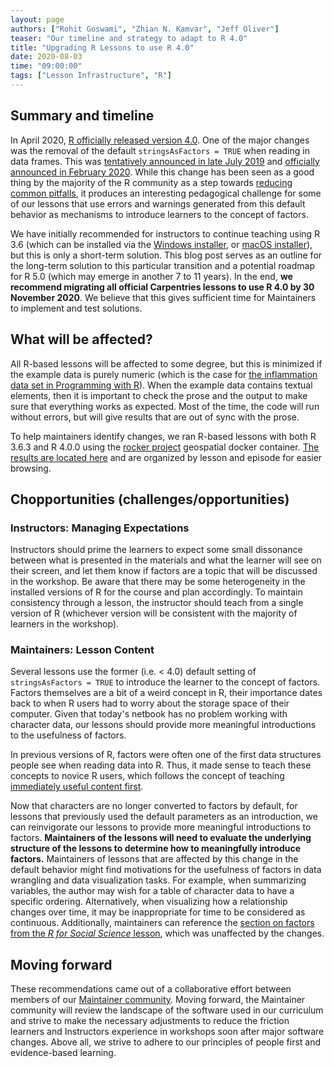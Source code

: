 ```yaml
---
layout: page
authors: ["Rohit Goswami", "Zhian N. Kamvar", "Jeff Oliver"]
teaser: "Our timeline and strategy to adapt to R 4.0"
title: "Upgrading R Lessons to use R 4.0"
date: 2020-08-03
time: "09:00:00"
tags: ["Lesson Infrastructure", "R"]
---
```


## Summary and timeline

In April 2020, [R officially released version 4.0](https://www.r-bloggers.com/r-4-0-0-now-available-and-a-look-back-at-rs-history/). One of the major changes was the removal of the default `stringsAsFactors = TRUE` when reading in data frames. This was [tentatively announced in late July 2019](https://twitter.com/sctyner/status/1155604680531042304) and [officially announced in February 2020](https://developer.r-project.org/Blog/public/2020/02/16/stringsasfactors/index.html). While this change has been seen as a good thing by the majority of the R community as a step towards [reducing common pitfalls](https://simplystatistics.org/2015/07/24/stringsasfactors-an-unauthorized-biography/), it produces an interesting pedagogical challenge for some of our lessons that use errors and warnings generated from this default behavior as mechanisms to introduce learners to the concept of factors.

We have initially recommended for instructors to continue teaching using R 3.6 (which can be installed via the [Windows installer](https://cran.r-project.org/bin/windows/base/old/3.6.3/), or [macOS installer](https://cran.r-project.org/bin/macosx/el-capitan/base/)), but this is only a short-term solution. This blog post serves as an outline for the long-term solution to this particular transition and a potential roadmap for R 5.0 (which may emerge in another 7 to 11 years). In the end, **we recommend migrating all official Carpentries lessons to use R 4.0 by 30 November 2020**. We believe that this gives sufficient time for Maintainers to implement and test solutions. 

## What will be affected?

All R-based lessons will be affected to some degree, but this is minimized if the example data is purely numeric (which is the case for [the inflammation data set in Programming with R](http://swcarpentry.github.io/r-novice-inflammation/)). When the example data contains textual elements, then it is important to check the prose and the output to make sure that everything works as expected. Most of the time, the code will run without errors, but will give results that are out of sync with the prose.

To help maintainers identify changes, we ran R-based lessons with both R 3.6.3 and R 4.0.0 using the [rocker project](https://rocker-project.org) geospatial docker container. [The results are located here](https://github.com/zkamvar/postmaul/blob/master/analysis.md#lessons-that-use-r) and are organized by lesson and episode for easier browsing. 

## Chopportunities (challenges/opportunities)

### Instructors: Managing Expectations

Instructors should prime the learners to expect some small dissonance between what is presented in the materials and what the learner will see on their screen, and let them know if factors are a topic that will be discussed in the workshop. Be aware that there may be some heterogeneity in the installed versions of R for the course and plan accordingly. To maintain consistency through a lesson, the instructor should teach from a single version of R (whichever version will be consistent with the majority of learners in the workshop). 

### Maintainers: Lesson Content

Several lessons use the former (i.e. < 4.0) default setting of `stringsAsFactors = TRUE` to introduce the learner to the concept of factors.  Factors themselves are a bit of a weird concept in R, their importance dates back to when R users had to worry about the storage space of their computer. Given that today's netbook has no problem working with character data, our lessons should provide more meaningful introductions to the usefulness of factors. 

In previous versions of R, factors were often one of the first data structures people see when reading data into R. Thus, it made sense to teach these concepts to novice R users, which follows the concept of teaching [immediately useful content first](https://cdh.carpentries.org/deciding-what-to-teach.html). 

Now that characters are no longer converted to factors by default, for lessons that previously used the default parameters as an introduction, we can reinvigorate our lessons to provide more meaningful introductions to factors. 
**Maintainers of the lessons will need to evaluate the underlying structure of the lessons to determine how to meaningfully introduce factors.** Maintainers of lessons that are affected by this change in the default behavior might find motivations for the usefulness of factors in data wrangling and data visualization tasks. For example, when summarizing variables, the author may wish for a table of character data to have a specific ordering. Alternatively, when visualizing how a relationship changes over time, it may be inappropriate for time to be considered as continuous. Additionally, maintainers can reference the [section on factors from the *R for Social Science* lesson](https://datacarpentry.org/r-socialsci/02-starting-with-data/index.html#factors), which was unaffected by the changes.  

## Moving forward

These recommendations came out of a collaborative effort between members of our [Maintainer community](https://carpentries.org/maintainers/). Moving forward, the Maintainer community will review the landscape of the software used in our curriculum and strive to make the necessary adjustments to reduce the friction learners and Instructors experience in workshops soon after major software changes. Above all, we strive to adhere to our principles of people first and evidence-based learning. 
